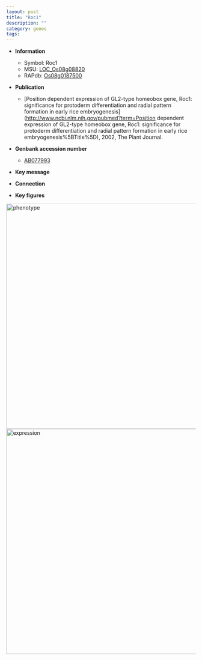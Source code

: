 ```yaml
---
layout: post
title: "Roc1"
description: ""
category: genes
tags: 
---
```


* **Information**  
    + Symbol: Roc1  
    + MSU: [LOC_Os08g08820](http://rice.plantbiology.msu.edu/cgi-bin/ORF_infopage.cgi?orf=LOC_Os08g08820)  
    + RAPdb: [Os08g0187500](http://rapdb.dna.affrc.go.jp/viewer/gbrowse_details/irgsp1?name=Os08g0187500)  

* **Publication**  
    + [Position dependent expression of GL2-type homeobox gene, Roc1: significance for protoderm differentiation and radial pattern formation in early rice embryogenesis](http://www.ncbi.nlm.nih.gov/pubmed?term=Position dependent expression of GL2-type homeobox gene, Roc1: significance for protoderm differentiation and radial pattern formation in early rice embryogenesis%5BTitle%5D), 2002, The Plant Journal.

* **Genbank accession number**  
    + [AB077993](http://www.ncbi.nlm.nih.gov/nuccore/AB077993)

* **Key message**  

* **Connection**  

* **Key figures**  
<img src="http://funRiceGenes.github.io/images/Roc1.pheno.png" alt="phenotype"  style="width: 600px;"/>

<img src="http://funRiceGenes.github.io/images/Roc1.exp.png" alt="expression"  style="width: 600px;"/>


